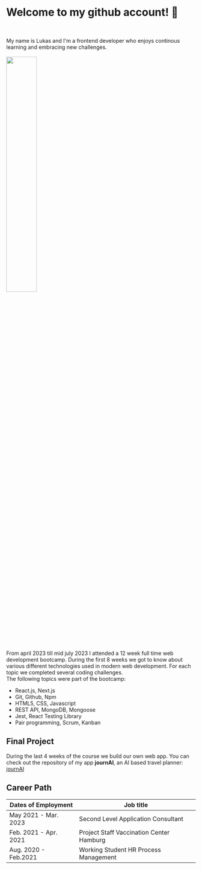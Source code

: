 # Welcome to my github account! 🙂
<br />

My name is Lukas and I'm a frontend developer who enjoys continous learning and embracing new challenges. 
<br />
<br />
<img src= "https://user-images.githubusercontent.com/130902818/232498646-2cd797ac-6683-4020-b482-762271fe2c04.jpeg" width=40%>

From april 2023 till mid july 2023 I attended a 12 week full time web development bootcamp. During the first 8 weeks we got to know about various different technologies used in modern web development. For each topic we completed several coding challenges.
<br/>
The following topics were part of the bootcamp:
- React.js, Next.js
- Git, Github, Npm
- HTML5, CSS, Javascript
- REST API, MongoDB, Mongoose
- Jest, React Testing Library
- Pair programming, Scrum, Kanban

## Final Project
During the last 4 weeks of the course we build our own web app.
You can check out the repository of my app **journAI**, an AI based travel planner: [journAI](https://github.com/LukasWeckner/journAI)


## Career Path
| Dates of Employment | Job title |
| ----------- | ----------- |
| May 2021 - Mar. 2023 | Second Level Application Consultant |
| Feb. 2021 - Apr. 2021 | Project Staff Vaccination Center Hamburg |
| Aug. 2020 - Feb.2021 | Working Student HR Process Management |

